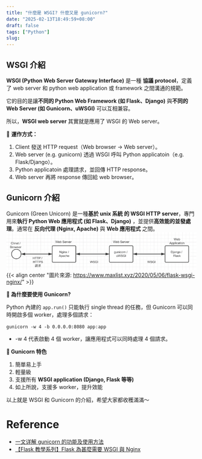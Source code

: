 ```yaml
---
title: "什麼是 WSGI? 什麼又是 gunicorn?"
date: "2025-02-13T18:49:59+08:00"
draft: false
tags: ["Python"]
slug:
---
```


## WSGI 介紹

**WSGI (Python Web Server Gateway Interface)** 是一種 **協議 protocol**，定義了 web server 和 python web application 或 framework 之間溝通的規範。

它的目的是讓**不同的 Python Web Framework (如 Flask、Django)** 與**不同的 Web Server (如 Gunicorn、uWSGI)** 可以互相兼容。

所以，**WSGI web server** 其實就是應用了 WSGI 的 Web server。

📌 **運作方式：**

1. Client 發送 HTTP request（Web browser → Web server）。
2. Web server (e.g. gunicorn) 透過 WSGI 呼叫 Python applicatoin（e.g. Flask/Django）。
3. Python applicatoin 處理請求，並回傳 HTTP response。
4. Web server 再將 response 傳回給 web browser。

## Gunicorn 介紹

Gunicorn (Green Unicorn) 是一種**基於 unix 系統 的 WSGI HTTP server**，專門用來**執行 Python Web 應用程式 (如 Flask、Django)** ，並提供**高效能的並發處理**。通常在 **反向代理 (Nginx, Apache)** 與 **Web 應用程式** 之間。
![architecture](images/architecture.png)
{{< align center "圖片來源: https://www.maxlist.xyz/2020/05/06/flask-wsgi-nginx/" >}}

**📌 為什麼要使用 Gunicorn?**

Python 內建的 `app.run()` 只能執行 single thread 的任務，但 Gunicorn 可以同時開啟多個 worker，處理多個請求：

```shell
gunicorn -w 4 -b 0.0.0.0:8080 app:app
```

- -w 4 代表啟動 4 個 worker，讓應用程式可以同時處理 4 個請求。

**📌 Gunicorn 特色**

1. 簡單易上手
2. 輕量級
3. 支援所有 **WSGI application (Django, Flask 等等)**
4. 如上所說，支援多 worker，提升效能

以上就是 WSGI 和 Gunicorn 的介紹，希望大家都收穫滿滿～

# Reference

- [一文详解 gunicorn 的功能及使用方法](https://blog.csdn.net/xu710263124/article/details/118975404)
- [【Flask 教學系列】Flask 為甚麼需要 WSGI 與 Nginx](https://www.maxlist.xyz/2020/05/06/flask-wsgi-nginx/)
